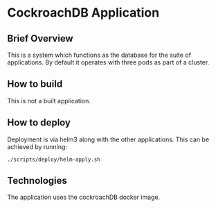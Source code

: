 # CockroachDB Application

## Brief Overview

This is a system which functions as the database for the suite of applications. By default it operates with three pods as part of a cluster.

## How to build

This is not a built application.

## How to deploy

Deployment is via helm3 along with the other applications. This can be achieved by running:
```
./scripts/deploy/helm-apply.sh
```
## Technologies

The application uses the cockroachDB docker image.
